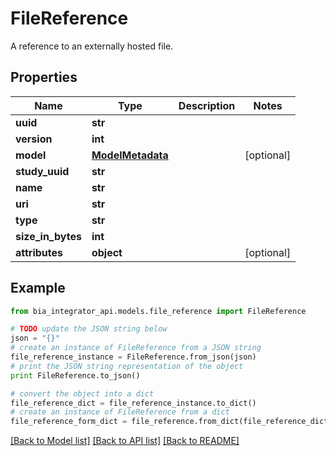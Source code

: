 # FileReference

A reference to an externally hosted file.

## Properties
Name | Type | Description | Notes
------------ | ------------- | ------------- | -------------
**uuid** | **str** |  | 
**version** | **int** |  | 
**model** | [**ModelMetadata**](ModelMetadata.md) |  | [optional] 
**study_uuid** | **str** |  | 
**name** | **str** |  | 
**uri** | **str** |  | 
**type** | **str** |  | 
**size_in_bytes** | **int** |  | 
**attributes** | **object** |  | [optional] 

## Example

```python
from bia_integrator_api.models.file_reference import FileReference

# TODO update the JSON string below
json = "{}"
# create an instance of FileReference from a JSON string
file_reference_instance = FileReference.from_json(json)
# print the JSON string representation of the object
print FileReference.to_json()

# convert the object into a dict
file_reference_dict = file_reference_instance.to_dict()
# create an instance of FileReference from a dict
file_reference_form_dict = file_reference.from_dict(file_reference_dict)
```
[[Back to Model list]](../README.md#documentation-for-models) [[Back to API list]](../README.md#documentation-for-api-endpoints) [[Back to README]](../README.md)


